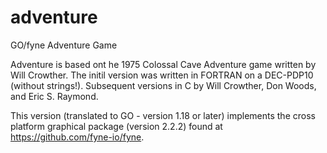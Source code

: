 # adventure
GO/fyne Adventure Game

Adventure is based ont he 1975 Colossal Cave Adventure game written by Will Crowther.
The initil version was written in FORTRAN on a DEC-PDP10 (without strings!).
Subsequent versions in C by Will Crowther, Don Woods, and Eric S. Raymond.

This version (translated to GO - version 1.18 or later) implements the cross platform graphical package (version 2.2.2) found at https://github.com/fyne-io/fyne.
